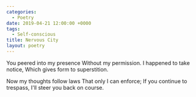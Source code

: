 ```yaml
---
categories:
  - Poetry
date: 2019-04-21 12:00:00 +0000
tags:
  - Self-conscious
title: Nervous City
layout: poetry
---
```


You peered into my presence
Without my permission.
I happened to take notice,
Which gives form to superstition.

Now my thoughts follow laws
That only I can enforce;
If you continue to trespass,
I'll steer you back on course.
